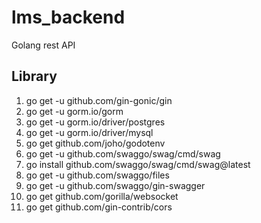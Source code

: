 # lms_backend
Golang rest API

## Library
1. go get -u github.com/gin-gonic/gin
2. go get -u gorm.io/gorm
3. go get -u gorm.io/driver/postgres
4. go get -u gorm.io/driver/mysql
5. go get github.com/joho/godotenv
6. go get -u github.com/swaggo/swag/cmd/swag
7. go install github.com/swaggo/swag/cmd/swag@latest
8. go get -u github.com/swaggo/files
9. go get -u github.com/swaggo/gin-swagger
10. go get github.com/gorilla/websocket
11. go get github.com/gin-contrib/cors
